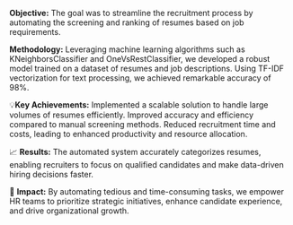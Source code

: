 **Objective:** The goal was to streamline the recruitment process by automating the screening and ranking of resumes based on job requirements.

**Methodology:** Leveraging machine learning algorithms such as KNeighborsClassifier and OneVsRestClassifier, we developed a robust model trained on a dataset of resumes and job descriptions. Using TF-IDF vectorization for text processing, we achieved remarkable accuracy of 98%.

💡**Key Achievements:**
Implemented a scalable solution to handle large volumes of resumes efficiently.
Improved accuracy and efficiency compared to manual screening methods.
Reduced recruitment time and costs, leading to enhanced productivity and resource allocation.

📈 **Results:** The automated system accurately categorizes resumes, enabling recruiters to focus on qualified candidates and make data-driven hiring decisions faster.

🌟 **Impact:** By automating tedious and time-consuming tasks, we empower HR teams to prioritize strategic initiatives, enhance candidate experience, and drive organizational growth.
